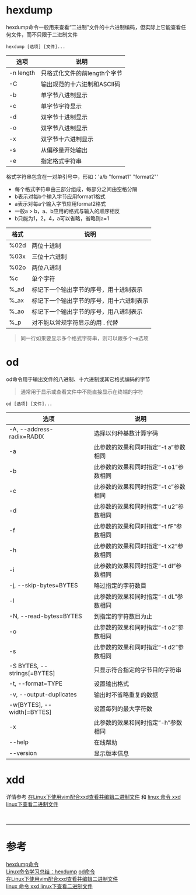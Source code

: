# hexdump
hexdump命令一般用来查看“二进制”文件的十六进制编码，但实际上它能查看任何文件，而不只限于二进制文件

```
hexdump [选项] [文件]...
```

|选项 | 说明 |
|--- |--- |
|-n length | 只格式化文件的前length个字节 |
|-C | 输出规范的十六进制和ASCII码 |
|-b | 单字节八进制显示 |
|-c | 单字节字符显示 |
|-d | 双字节十进制显示 |
|-o | 双字节八进制显示 | 
|-x | 双字节十六进制显示 | 
|-s | 从偏移量开始输出 |
|-e | 指定格式字符串 |

格式字符串包含在一对单引号中，形如：'a/b "format1" "format2"'
- 每个格式字符串由三部分组成，每部分之间由空格分隔
- b表示对每b个输入字节应用format1格式
- a表示对每a个输入字节应用format2格式
- 一般a > b，a、b应用的格式与输入的顺序相反
- b只能为1，2，4，a可以省略，省略则a=1

|格式 | 说明 |
|--- |--- |
|%02d | 两位十进制  |
|%03x | 三位十六进制 |
|%02o | 两位八进制 |
|%c | 单个字符 |
|%_ad | 标记下一个输出字节的序号，用十进制表示 |
|%_ax | 标记下一个输出字节的序号，用十六进制表示 |
|%_ao | 标记下一个输出字节的序号，用八进制表示 |
|%_p | 对不能以常规字符显示的用 . 代替 |
> 同一行如果要显示多个格式字符串，则可以跟多个-e选项



# od
od命令用于输出文件的八进制、十六进制或其它格式编码的字节
> 通常用于显示或查看文件中不能直接显示在终端的字符

```
od [选项] [文件]...
```

|选项 | 说明 |
|--- |--- |
|-A, --address-radix=RADIX | 选择以何种基数计算字码 |
|-a | 此参数的效果和同时指定“-t a”参数相同 | 
|-b | 此参数的效果和同时指定“-t o1”参数相同 | 
|-c | 此参数的效果和同时指定“-t c”参数相同 |
|-d | 此参数的效果和同时指定“-t u2”参数相同 | 
|-f | 此参数的效果和同时指定“-t fF”参数相同 |
|-h | 此参数的效果和同时指定“-t x2”参数相同 | 
|-i | 此参数的效果和同时指定“-t dI”参数相同 | 
|-j, --skip-bytes=BYTES | 略过指定的字符数目 | 
|-l | 此参数的效果和同时指定“-t dL”参数相同 |
|-N, --read-bytes=BYTES | 到指定的字符数目为止 |
|-o | 此参数的效果和同时指定“-t o2”参数相同 |
|-s | 此参数的效果和同时指定“-t d2”参数相同 |
|-S BYTES, --strings[=BYTES] | 只显示符合指定的字节目的字符串 |
|-t, --format=TYPE | 设置输出格式 | 
|-v, --output-duplicates | 输出时不省略重复的数据 | 
|-w[BYTES], --width[=BYTES] | 设置每列的最大字符数 | 
|-x | 此参数的效果和同时指定“-h”参数相同 |
|--help | 在线帮助 |
|--version | 显示版本信息 |


# xdd
详情参考 [在Linux下使用vim配合xxd查看并编辑二进制文件][4] 和 [linux 命令 xxd linux下查看二进制文件][5]


</br>

---

# 参考

[hexdump命令][1]  
[Linux命令学习总结：hexdump][2] 
[od命令][3]  
[在Linux下使用vim配合xxd查看并编辑二进制文件][4]  
[linux 命令 xxd linux下查看二进制文件][5]  

[1]: http://man.linuxde.net/hexdump
[2]: http://www.cnblogs.com/kerrycode/p/5077687.html
[3]: http://man.linuxde.net/od
[4]: 在Linux下使用vim配合xxd查看并编辑二进制文件
[5]: http://fancyxinyu.blog.163.com/blog/static/18232136620111183019942/